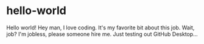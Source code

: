 # hello-world
Hello world!
Hey man, I love coding. It's my favorite bit about this job. Wait, job? I'm jobless, please someone hire me.
Just testing out GitHub Desktop...
